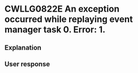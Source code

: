 # CWLLG0822E An exception occurred while replaying event manager task 0. Error: 1.

## Explanation

## User response
